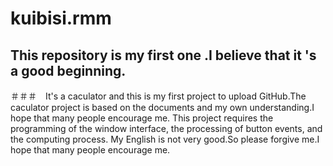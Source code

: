 # kuibisi.rmm
## This repository is my first one .I believe that it 's a good beginning.

＃＃＃　It's a caculator and this is my first project to upload GitHub.The caculator project is based on the documents and my own understanding.I hope that many people encourage me.
This project requires the programming of the window interface, the processing of button events, and the computing process. 
My English is not very good.So please forgive me.I hope that many people encourage me.
